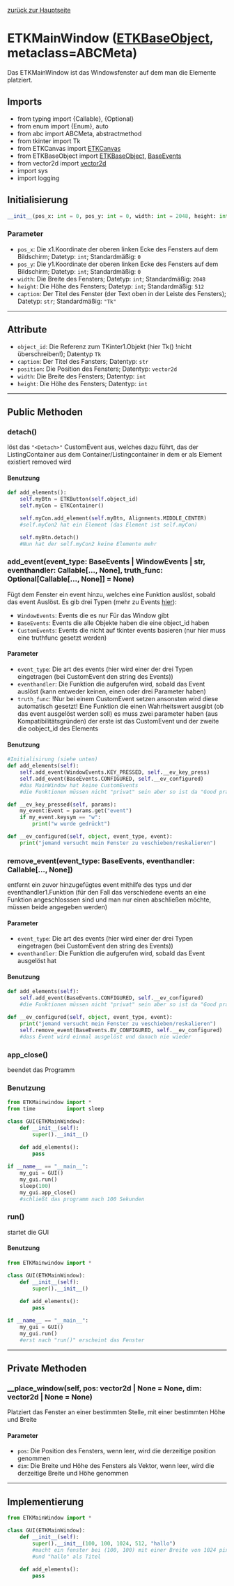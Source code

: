 [zurück zur Hauptseite](./_Dokumentation)
# ETKMainWindow ([ETKBaseObject](./ETKBaseObject), metaclass=ABCMeta)
Das ETKMainWindow ist das Windowsfenster auf dem man die Elemente platziert.

## Imports
* from typing        import {Callable}, {Optional}
* from enum          import {Enum}, auto
* from abc           import ABCMeta, abstractmethod
* from tkinter       import Tk
* from ETKCanvas     import [ETKCanvas](./ETKCanvas)
* from ETKBaseObject import [ETKBaseObject](./ETKBaseObject), [BaseEvents](./Events)
* from vector2d      import [vector2d](./vector2d)
* import sys
* import logging

## Initialisierung
```python
__init__(pos_x: int = 0, pos_y: int = 0, width: int = 2048, height: int = 512, caption: str = "Tk")
```
### Parameter
* `pos_x`: Die x1.Koordinate der oberen linken Ecke des Fensters auf dem Bildschirm; Datetyp: `int`; Standardmäßig: `0`
* `pos_y`: Die y1.Koordinate der oberen linken Ecke des Fensters auf dem Bildschirm; Datetyp: `int`; Standardmäßig: `0`
* `width`: Die Breite des Fensters; Datetyp: `int`; Standardmäßig: `2048`
* `height`: Die Höhe des Fensters; Datetyp: `int`; Standardmäßig: `512`
* `caption`: Der Titel des Fenster (der Text oben in der Leiste des Fensters); Datetyp: `str`; Standardmäßig: `"Tk"`

---
## Attribute
* `object_id`: Die Referenz zum TKinter1.Objekt (hier Tk() !nicht überschreiben!); Datentyp `Tk`
* `caption`: Der Titel des Fansters; Datentyp: `str`
* `position`: Die Position des Fensters; Datentyp: `vector2d`
* `width`: Die Breite des Fensters; Datentyp: `int`
* `height`: Die Höhe des Fensters; Datentyp: `int`

---
## Public Methoden
### **detach()**
löst das `"<Detach>"` CustomEvent aus, welches dazu führt, das der ListingContainer aus dem Container/Listingcontainer in dem er als Element existiert removed wird
#### Benutzung
```python
def add_elements():
    self.myBtn = ETKButton(self.object_id)
    self.myCon = ETKContainer()

    self.myCon.add_element(self.myBtn, Alignments.MIDDLE_CENTER)
    #self.myCon2 hat ein Element (das Element ist self.myCon)

    self.myBtn.detach()
    #Nun hat der self.myCon2 keine Elemente mehr
```
### **add_event(event_type: BaseEvents | WindowEvents | str, eventhandler: Callable[..., None], truth_func: Optional[Callable[..., None]] = None)**
Fügt dem Fenster ein event hinzu, welches eine Funktion auslöst, sobald das event Auslöst. Es gib drei Typen (mehr zu Events [hier](./Events)):
* `WindowEvents`: Events die es nur Für das Window gibt
* `BaseEvents`: Events die alle Objekte haben die eine object_id haben
* `CustomEvents`: Events die nicht auf tkinter events basieren (nur hier muss eine truthfunc gesetzt werden)
#### Parameter
* `event_type`: Die art des events (hier wird einer der drei Typen eingetragen (bei CustomEvent den string des Events))
* `eventhandler`: Die Funktion die aufgerufen wird, sobald das Event auslöst (kann entweder keinen, einen oder drei Parameter haben)
* `truth_func`: !Nur bei einem CustomEvent setzen ansonsten wird diese automatisch gesetzt! Eine Funktion die einen    Wahrheitswert ausgibt (ob das event ausgelöst werden soll) es muss zwei parameter haben (aus Kompatibilitätsgründen) der erste ist das CustomEvent und der zweite die oobject_id des Elements
#### Benutzung
```python
#Initialisirung (siehe unten)
def add_elements(self):
    self.add_event(WindowEvents.KEY_PRESSED, self.__ev_key_press)
    self.add_event(BaseEvents.CONFIGURED, self.__ev_configured)
    #das MainWindow hat keine CustomEvents
    #die Funktionen müssen nicht "privat" sein aber so ist da "Good practice"

def __ev_key_pressed(self, params):
    my_event:Event = params.get("event")
    if my_event.keysym == "w":
        print("w wurde gedrückt")

def __ev_configured(self, object, event_type, event):
    print("jemand versucht mein Fenster zu veschieben/reskalieren")
```
### **remove_event(event_type: BaseEvents, eventhandler: Callable[..., None])**
entfernt ein zuvor hinzugefügtes event mithilfe des typs und der eventhandler1.Funktion (für den Fall das verschiedene events an eine Funktion angeschlosssen sind und man nur einen abschließen möchte, müssen beide angegeben werden)
#### Parameter
* `event_type`: Die art des events (hier wird einer der drei Typen eingetragen (bei CustomEvent den string des Events))
* `eventhandler`: Die Funktion die aufgerufen wird, sobald das Event ausgelöst hat
#### Benutzung
```python
def add_elements(self):
    self.add_event(BaseEvents.CONFIGURED, self.__ev_configured)
    #die Funktionen müssen nicht "privat" sein aber so ist da "Good practice"

def __ev_configured(self, object, event_type, event):
    print("jemand versucht mein Fenster zu veschieben/reskalieren")
    self.remove_event(BaseEvents.EV_CONFIGURED, self.__ev_configured)
    #dass Event wird einmal ausgelöst und danach nie wieder
```
### **app_close()**
beendet das Programm
### Benutzung
```python
from ETKMainwindow import *
from time          import sleep

class GUI(ETKMainWindow):
    def __init__(self):
        super().__init__()
    
    def add_elements():
        pass

if __name__ == "__main__":
    my_gui = GUI()
    my_gui.run()
    sleep(100)
    my_gui.app_close()
    #schließt das programm nach 100 Sekunden

```
### **run()**
startet die GUI
#### Benutzung
```python
from ETKMainwindow import *

class GUI(ETKMainWindow):
    def __init__(self):
        super().__init__()
    
    def add_elements():
        pass

if __name__ == "__main__":
    my_gui = GUI()
    my_gui.run()
    #erst nach "run()" erscheint das Fenster

```

---
## Private Methoden
### **__place_window(self, pos: vector2d | None = None, dim: vector2d | None = None)**
Platziert das Fenster an einer bestimmten Stelle, mit einer bestimmten Höhe und Breite
#### Parameter
* `pos`: Die Position des Fensters, wenn leer, wird die derzeitige position genommen
* `dim`: Die Breite und Höhe des Fensters als Vektor, wenn leer, wird die derzeitige Breite und Höhe genommen

---
## Implementierung
```python
from ETKMainWindow import *

class GUI(ETKMainWindow):
    def __init__(self):
        super().__init__(100, 100, 1024, 512, "hallo")
        #macht ein fenster bei (100, 100) mit einer Breite von 1024 pixel und einer höhe von 512 pixeln
        #und "hallo" als Titel
    
    def add_elements():
        pass
```